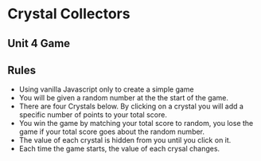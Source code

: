 # Crystal Collectors
## Unit 4 Game

## Rules
- Using vanilla Javascript only to create a simple game
- You will be given a random number at the the start of the game.
- There are four Crystals below. By clicking on a crystal you will add a specific number of points to your total score.
- You win the game by matching your total score to random, you lose the game if your total score goes about the random number.
- The value of each crystal is hidden from you until you click on it.
- Each time the game starts, the value of each crysal changes.
